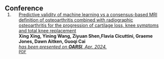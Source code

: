 <h2 id="publications" style="margin: 2px 0px -15px;">Conference</h2>

<div class="publications">
<ol class="bibliography">


<li>
<!-- <div class="pub-row"> -->
  <!-- <div class="col-sm-3 abbr" style="position: relative;padding-right: 15px;padding-left: 15px;">
    <img src="assets/img/nips2023.png" class="teaser img-fluid z-depth-1">
    <abbr class="badge">arXiv</abbr>
  </div> -->

  <div class="col-sm-9" style="position: relative;padding-right: 15px;padding-left: 20px;">
    <div class="title"><a href="https://www.oarsijournal.com/article/S1063-4584(24)00544-2/abstract">Predictive validity of machine learning vs a consensus-based MRI definition of osteoarthritis combined with radiographic osteoarthritis for the progression of cartilage loss, knee symptoms and total knee replacement </a></div>
    <div class="author"><strong>Xing Xing, Yining Wang, Ziyuan Shen,Flavia Cicuttini, Graeme Jones, Dawn Aitken, Guoqi Cai</strong></div>
    <div class="periodical"><a href="https://www.oarsijournal.com/article/S1063-4584(24)00544-2/abstract"><em>has been presented on <strong>OARSI</strong>, Apr. 2024.</em></div>
    <div class="links">
    <!-- <a href="https://arxiv.org/abs/2306.06534" class="btn btn-sm z-depth-0" role="button" target="_blank" style="font-size:12px;">Website</a> -->
      <a href="https://www.oarsijournal.com/article/S1063-4584(24)00544-2/abstract" class="btn btn-sm z-depth-0" role="button" target="_blank" style="font-size:12px;">PDF</a>
      <!-- <a href="https://github.com/Hanchao-Zhang/KTensors" class="btn btn-sm z-depth-0" role="button" target="_blank" style="font-size:12px;">GitHub</a>
      <a href="https://pypi.org/project/KTensors/" class="btn btn-sm z-depth-0" role="button" target="_blank" style="font-size:12px;">Package</a>
      <a href="assets/files/KTensors.bib" class="btn btn-sm z-depth-0" role="button" target="_blank" style="font-size:12px;">BibTeX</a> -->
      <!-- <strong><i style="color:#7b5aa6">arXiv.org</i></strong> -->
    <!-- </div> -->
  <!-- </div> -->
<!-- </div>
</li> -->




<br>

<!-- </ol> -->
</div>